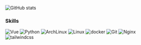 ![GitHub stats](https://github-readme-stats.vercel.app/api?username=hl-tang&count_private=true&show_icons=true&theme=tokyonight&hide_rank=false)

<h3>Skills</h3>
<p>
	<img alt="Vue" src="https://img.shields.io/badge/-Vue.js-4fc08d?style=flat-square&logo=vuedotjs&logoColor=white" />
	<img alt="Python" src="https://img.shields.io/badge/-Python-3776AB?style=flat-square&logo=Python&logoColor=white" />
	<img alt="ArchLinux" src="https://img.shields.io/badge/-Arch Linux-1793d1?style=flat-square&logo=ArchLinux&logoColor=white" />
	<img alt="Linux" src="https://img.shields.io/badge/-Linux-fcc624?style=flat-square&logo=Linux&logoColor=white" />
	<img alt="docker" src="https://img.shields.io/badge/-Docker-2496ed?style=flat-square&logo=docker&logoColor=white" />
	<img alt="Git" src="https://img.shields.io/badge/-Git-f05032?style=flat-square&logo=Git&logoColor=white" />
	<img alt="Nginx" src="https://img.shields.io/badge/-NGINX-009639?style=flat-square&logo=nginx&logoColor=white" />
	<img alt="tailwindcss" src="https://img.shields.io/badge/-Tailwind CSS-06b6d4?style=flat-square&logo=tailwindcss&logoColor=white" />
</p>

<!--
https://simpleicons.org/

https://github.com/anuraghazra/github-readme-stats

### Hi there 👋
**hl-tang/hl-tang** is a ✨ _special_ ✨ repository because its `README.md` (this file) appears on your GitHub profile.

Here are some ideas to get you started:

- 🔭 I’m currently working on ...
- 🌱 I’m currently learning ...
- 👯 I’m looking to collaborate on ...
- 🤔 I’m looking for help with ...
- 💬 Ask me about ...
- 📫 How to reach me: ...
- 😄 Pronouns: ...
- ⚡ Fun fact: ...
-->
